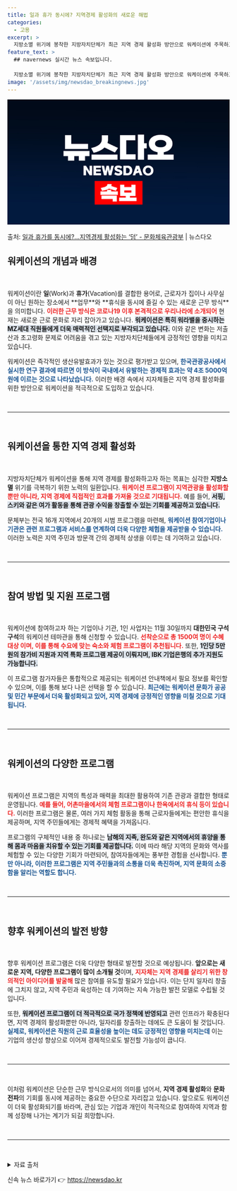 ```yaml
---
title: 일과 휴가 동시에? 지역경제 활성화의 새로운 해법
categories:
  - 고용
excerpt: >
  지방소멸 위기에 봉착한 지방자치단체가 최근 지역 경제 활성화 방안으로 워케이션에 주목하고 있다. 워케이션이란…
feature_text: >
  ## navernews 실시간 뉴스 속보입니다.

  지방소멸 위기에 봉착한 지방자치단체가 최근 지역 경제 활성화 방안으로 워케이션에 주목하고 있다. 워케이션이란…
image: '/assets/img/newsdao_breakingnews.jpg'
---
```


![뉴스다오 속보](/assets/img/newsdao_breakingnews.jpg)

<p>출처: <a href="https://newsdao.kr/2085" rel="dofollow">일과 휴가를 동시에?…지역경제 활성화는 ‘덤’ - 문화체육관광부</a> | 뉴스다오</p>

<h2 data-ke-size="size26">워케이션의 개념과 배경</h2>
<p data-ke-size="size16">&nbsp;</p>
워케이션이란 <b>일</b>(Work)과 <b>휴가</b>(Vacation)를 결합한 용어로, 근로자가 집이나 사무실이 아닌 원하는 장소에서 **업무**와 **휴식을 동시에 즐길 수 있는 새로운 근무 방식**을 의미합니다. <b><span style="color: #ee2323;">이러한 근무 방식은 코로나19 이후 본격적으로 우리나라에 소개되어</span></b> 현재는 새로운 근로 문화로 자리 잡아가고 있습니다. <b><span style="background-color: #21538527;">워케이션은 특히 워라밸을 중시하는 MZ세대 직원들에게 더욱 매력적인 선택지로 부각되고 있습니다.</span></b> 이와 같은 변화는 저출산과 초고령화 문제로 어려움을 겪고 있는 지방자치단체들에게 긍정적인 영향을 미치고 있습니다.

워케이션은 즉각적인 생산유발효과가 있는 것으로 평가받고 있으며, <b><span style="color: #1a5490;">한국관광공사에서 실시한 연구 결과에 따르면 이 방식이 국내에서 유발하는 경제적 효과는 약 4조 5000억 원에 이르는 것으로 나타났습니다.</span></b> 이러한 배경 속에서 지자체들은 지역 경제 활성화를 위한 방안으로 워케이션을 적극적으로 도입하고 있습니다.

<p data-ke-size="size16">&nbsp;</p>
<hr>
<p data-ke-size="size16">&nbsp;</p>

<h2 data-ke-size="size26">워케이션을 통한 지역 경제 활성화</h2>
<p data-ke-size="size16">&nbsp;</p>
지방자치단체가 워케이션을 통해 지역 경제를 활성화하고자 하는 목표는 심각한 <b>지방소멸</b> 위기를 극복하기 위한 노력의 일환입니다. <b><span style="color: #ee2323;">워케이션 프로그램이 지역관광을 활성화할 뿐만 아니라, 지역 경제에 직접적인 효과를 가져올 것으로 기대됩니다.</span></b> 예를 들어, <b><span style="background-color: #21538527;">서핑, 스키와 같은 여가 활동을 통해 관광 수익을 창출할 수 있는 기회를 제공하고 있습니다.</span></b>

문체부는 전국 16개 지역에서 20개의 시범 프로그램을 마련해, <b><span style="color: #1a5490;">워케이션 참여기업이나 기관은 관련 프로그램과 서비스를 연계하여 더욱 다양한 체험을 제공받을 수 있습니다.</span></b> 이러한 노력은 지역 주민과 방문객 간의 경제적 상생을 이루는 데 기여하고 있습니다.

<p data-ke-size="size16">&nbsp;</p>
<hr>
<p data-ke-size="size16">&nbsp;</p>

<h2 data-ke-size="size26">참여 방법 및 지원 프로그램</h2>
<p data-ke-size="size16">&nbsp;</p>
워케이션에 참여하고자 하는 기업이나 기관, 1인 사업자는 11월 30일까지 <b>대한민국 구석구석</b>의 워케이션 테마관을 통해 신청할 수 있습니다. <b><span style="color: #ee2323;">선착순으로 총 1500여 명이 수혜 대상 이며, 이를 통해 수요에 맞는 숙소와 체험 프로그램이 추천됩니다.</span></b> 또한, <b><span style="background-color: #21538527;">1인당 5만 원의 참가비 지원과 지역 특화 프로그램 제공이 이뤄지며, IBK 기업은행의 추가 지원도 가능합니다.</span></b>

이 프로그램 참가자들은 통합적으로 제공되는 워케이션 안내책에서 필요 정보를 확인할 수 있으며, 이를 통해 보다 나은 선택을 할 수 있습니다. <b><span style="color: #1a5490;">최근에는 워케이션 문화가 공공 및 민간 부문에서 더욱 활성화되고 있어, 지역 경제에 긍정적인 영향을 미칠 것으로 기대됩니다.</span></b>

<p data-ke-size="size16">&nbsp;</p>
<hr>
<p data-ke-size="size16">&nbsp;</p>

<h2 data-ke-size="size26">워케이션의 다양한 프로그램</h2>
<p data-ke-size="size16">&nbsp;</p>
워케이션 프로그램은 지역의 특성과 매력을 최대한 활용하여 기존 관광과 결합한 형태로 운영됩니다. <b><span style="color: #ee2323;">예를 들어, 어촌마을에서의 체험 프로그램이나 한옥에서의 휴식 등이 있습니다.</span></b> 이러한 프로그램은 물론, 여러 가지 체험 활동을 통해 근로자들에게는 편안한 휴식을 제공하며, 지역 주민들에게는 경제적 혜택을 가져옵니다.

프로그램의 구체적인 내용 중 하나로는 <b><span style="background-color: #21538527;">남해의 지족, 완도와 같은 지역에서의 휴양을 통해 몸과 마음을 치유할 수 있는 기회를 제공합니다.</span></b> 이에 따라 해당 지역의 문화와 역사를 체험할 수 있는 다양한 기회가 마련되어, 참여자들에게는 풍부한 경험을 선사합니다. <b><span style="color: #1a5490;">뿐만 아니라, 이러한 프로그램은 지역 주민들과의 소통을 더욱 촉진하며, 지역 문화의 소중함을 알리는 역할도 합니다.</span></b>

<p data-ke-size="size16">&nbsp;</p>
<hr>
<p data-ke-size="size16">&nbsp;</p>

<h2 data-ke-size="size26">향후 워케이션의 발전 방향</h2>
<p data-ke-size="size16">&nbsp;</p>
향후 워케이션 프로그램은 더욱 다양한 형태로 발전할 것으로 예상됩니다. <b>앞으로는 새로운 지역, 다양한 프로그램이 많이 소개될 것</b>이며, <b><span style="color: #ee2323;">지자체는 지역 경제를 살리기 위한 창의적인 아이디어를 발굴해</span></b> 많은 참여를 유도할 필요가 있습니다. 이는 단지 일자리 창출에 그치지 않고, 지역 주민과 육성하는 데 기여하는 지속 가능한 발전 모델로 수립될 것입니다.

또한, <b><span style="background-color: #21538527;">워케이션 프로그램이 더 적극적으로 국가 정책에 반영되고</span></b> 관련 인프라가 확충된다면, 지역 경제의 활성화뿐만 아니라, 일자리를 창출하는 데에도 큰 도움이 될 것입니다. <b><span style="color: #1a5490;">실제로, 워케이션은 직원의 근로 효율성을 높이는 데도 긍정적인 영향을 미치는데</span></b> 이는 기업의 생산성 향상으로 이어져 경제적으로도 발전할 가능성이 큽니다.

<p data-ke-size="size16">&nbsp;</p>
<hr>
<p data-ke-size="size16">&nbsp;</p>

이처럼 워케이션은 단순한 근무 방식으로서의 의미를 넘어서, <b>지역 경제 활성화</b>와 <b>문화 전파</b>의 기회를 동시에 제공하는 중요한 수단으로 자리잡고 있습니다. 앞으로도 워케이션이 더욱 활성화되기를 바라며, 관심 있는 기업과 개인이 적극적으로 참여하여 지역과 함께 성장해 나가는 계기가 되길 희망합니다. 

<p data-ke-size="size16">&nbsp;</p>
<hr>
<p data-ke-size="size16">&nbsp;</p>
<details>
<summary>자료 출처</summary>
정책브리핑 https://www.korea.kr | 일과 휴가를 동시에?…지역경제 활성화는 ‘덤’ - 문화체육관광부 | 뉴스다오 [기사보기](https://newsdao.kr/2085)
</details> 

신속 뉴스 바로가기 👉 <a href="https://newsdao.kr" rel="dofollow">https://newsdao.kr</a>


